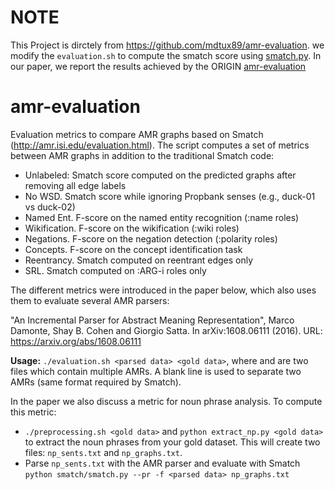 # NOTE
This Project is dirctely from https://github.com/mdtux89/amr-evaluation.
we modify the ```evaluation.sh``` to compute the smatch score using [smatch.py](https://github.com/snowblink14/smatch/tree/v1.0.4).
In our paper, we report the results achieved by the ORIGIN [amr-evaluation](https://github.com/mdtux89/amr-evaluation)

# amr-evaluation

Evaluation metrics to compare AMR graphs based on Smatch (http://amr.isi.edu/evaluation.html). The script computes a set of metrics between AMR graphs in addition to the traditional Smatch code:

* Unlabeled: Smatch score computed on the predicted graphs after removing all edge labels
* No WSD. Smatch score while ignoring Propbank senses (e.g., duck-01 vs duck-02)
* Named Ent. F-score on the named entity recognition (:name roles)
* Wikification. F-score on the wikification (:wiki roles)
* Negations. F-score on the negation detection (:polarity roles)
* Concepts. F-score on the concept identification task
* Reentrancy. Smatch computed on reentrant edges only
* SRL. Smatch computed on :ARG-i roles only

The different metrics were introduced in the paper below, which also uses them to evaluate several AMR parsers:

"An Incremental Parser for Abstract Meaning Representation", Marco Damonte, Shay B. Cohen and Giorgio Satta. In arXiv:1608.06111 (2016). URL: https://arxiv.org/abs/1608.06111

**Usage:** ```./evaluation.sh <parsed data> <gold data>```,
where <parsed data> and <gold data> are two files which contain multiple AMRs. A blank line is used to separate two AMRs (same format required by Smatch).

In the paper we also discuss a metric for noun phrase analysis. To compute this metric:

- ```./preprocessing.sh <gold data>``` and ```python extract_np.py <gold data>``` to extract the noun phrases from your gold dataset. This will create two files: ```np_sents.txt``` and ```np_graphs.txt```.
- Parse ```np_sents.txt``` with the AMR parser and evaluate with Smatch ```python smatch/smatch.py --pr -f <parsed data> np_graphs.txt``` 
